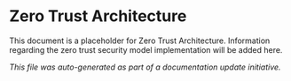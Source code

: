 # Zero Trust Architecture

This document is a placeholder for Zero Trust Architecture. Information regarding the zero trust security model implementation will be added here.

_This file was auto-generated as part of a documentation update initiative._

